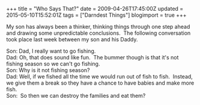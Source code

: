 +++
title = "Who Says That?"
date = 2009-04-26T17:45:00Z
updated = 2015-05-10T15:52:01Z
tags = ["Darndest Things"]
blogimport = true 
+++

My son has always been a thinker, thinking things through one step ahead and drawing some unpredictable conclusions.&#160; The following conversation took place last week between my son and his Daddy.

Son: Dad, I really want to go fishing.      
Dad: Oh, that does sound like fun.&#160; The bummer though is that it's not fishing season so we can't go fishing.       
Son: Why is it not fishing season?       
Dad: Well, if we fished all the time we would run out of fish to fish.&#160; Instead, we give them a break so they have a chance to have babies and make more fish.       
Son:&#160; So then we can destroy the families and eat them?
